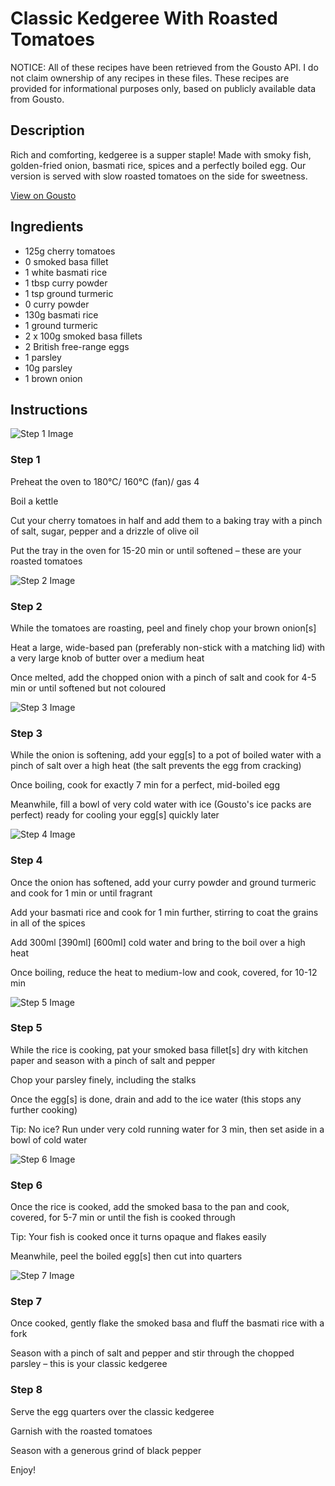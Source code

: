 # Classic Kedgeree With Roasted Tomatoes

NOTICE: All of these recipes have been retrieved from the Gousto API. I do not claim ownership of any recipes in these files. These recipes are provided for informational purposes only, based on publicly available data from Gousto.

## Description

Rich and comforting, kedgeree is a supper staple! Made with smoky fish, golden-fried onion, basmati rice, spices and a perfectly boiled egg. Our version is served with slow roasted tomatoes on the side for sweetness.

[View on Gousto](https://www.gousto.co.uk/recipes/cookbook/classic-kedgeree-with-roast-cherry-tomatoes)

## Ingredients

- 125g cherry tomatoes
- 0 smoked basa fillet
- 1 white basmati rice
- 1 tbsp curry powder
- 1 tsp ground turmeric
- 0 curry powder
- 130g basmati rice
- 1 ground turmeric
- 2 x 100g smoked basa fillets
- 2 British free-range eggs
- 1 parsley
- 10g parsley
- 1 brown onion

## Instructions

![Step 1 Image](https://production-media.gousto.co.uk/cms/recipe-step-image/969.-step-1-x200.jpg)

### Step 1

Preheat the oven to 180°C/ 160°C (fan)/ gas 4

Boil a kettle

Cut your cherry tomatoes in half and add them to a baking tray with a pinch of salt, sugar, pepper and a drizzle of olive oil

Put the tray in the oven for 15-20 min or until softened – these are your roasted tomatoes

![Step 2 Image](https://production-media.gousto.co.uk/cms/recipe-step-image/969.-step-2-x200.jpg)

### Step 2

While the tomatoes are roasting, peel and finely chop your brown onion[s]

Heat a large, wide-based pan (preferably non-stick with a matching lid) with a very large knob of butter over a medium heat

Once melted, add the chopped onion with a pinch of salt and cook for 4-5 min or until softened but not coloured

![Step 3 Image](https://production-media.gousto.co.uk/cms/recipe-step-image/969.-step-3-x200.jpg)

### Step 3

While the onion is softening, add your egg[s] to a pot of boiled water with a pinch of salt over a high heat (the salt prevents the egg from cracking)

Once boiling, cook for exactly 7 min for a perfect, mid-boiled egg

Meanwhile, fill a bowl of very cold water with ice (Gousto's ice packs are perfect) ready for cooling your egg[s] quickly later

![Step 4 Image](https://production-media.gousto.co.uk/cms/recipe-step-image/969.-step-4-x200.jpg)

### Step 4

Once the onion has softened, add your curry powder and ground turmeric and cook for 1 min or until fragrant

Add your basmati rice and cook for 1 min further, stirring to coat the grains in all of the spices

Add 300ml<span class="text-purple"> [390ml]</span> <span class="text-danger">[600ml]</span> cold water and bring to the boil over a high heat

Once boiling, reduce the heat to medium-low and cook, covered, for 10-12 min

![Step 5 Image](https://production-media.gousto.co.uk/cms/recipe-step-image/969.-step-5-x200.jpg)

### Step 5

While the rice is cooking, pat your smoked basa fillet[s] dry with kitchen paper and season with a pinch of salt and pepper

Chop your parsley finely, including the stalks

Once the egg[s] is done, drain and add to the ice water (this stops any further cooking)

Tip: No ice? Run under very cold running water for 3 min, then set aside in a bowl of cold water

![Step 6 Image](https://production-media.gousto.co.uk/cms/recipe-step-image/969.-step-6-x200.jpg)

### Step 6

Once the rice is cooked, add the smoked basa to the pan and cook, covered, for 5-7 min or until the fish is cooked through

Tip: Your fish is cooked once it turns opaque and flakes easily

Meanwhile, peel the boiled egg[s] then cut into quarters

![Step 7 Image](https://production-media.gousto.co.uk/cms/recipe-step-image/969.-step-7-x200.jpg)

### Step 7

Once cooked, gently flake the smoked basa and fluff the basmati rice with a fork

Season with a pinch of salt and pepper and stir through the chopped parsley – this is your classic kedgeree

### Step 8

Serve the egg quarters over the classic kedgeree

Garnish with the roasted tomatoes

Season with a generous grind of black pepper

Enjoy!

